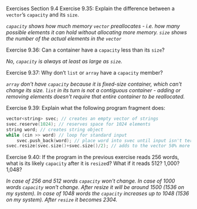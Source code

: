 Exercises Section 9.4
Exercise 9.35: Explain the difference between a `vector`’s `capacity` and its `size`.

_`capacity` shows how much memory `vector` preallocates - i.e. how many possible elements it can hold without allocating more memory. `size` shows the number of the actual elements in the `vector`_

Exercise 9.36: Can a container have a `capacity` less than its `size`?

_No, `capacity` is always at least as large as `size`._

Exercise 9.37: Why don’t `list` or `array` have a `capacity` member?

_`array` don't have `capacity` because it is fixed-size container, which can't change its size._
_`list` in its turn is not a contiguous container - adding or removing elements doesn't require that entire container to be reallocated._

Exercise 9.39: Explain what the following program fragment does:
```c++
vector<string> svec; // creates an empty vector of strings
svec.reserve(1024); // reserves space for 1024 elements
string word; // creates string object
while (cin >> word) // loop for standard input
    svec.push_back(word); // place word into svec until input isn't terminated
svec.resize(svec.size()+svec.size()/2); // adds to the vector 50% more element of its current size, value-initialized
```

Exercise 9.40: If the program in the previous exercise reads 256 words,
what is its likely `capacity` after it is `resize`d? What if it reads 512? 1,000?
1,048?

_In case of 256 and 512 words `capacity` won't change._
_In case of 1000 words `capacity` won't change. After resize it will be around 1500 (1536 on my system)._
_In case of 1048 words the `capacity` increases up to 1048 (1536 on my system). After `resize` it becomes 2304._